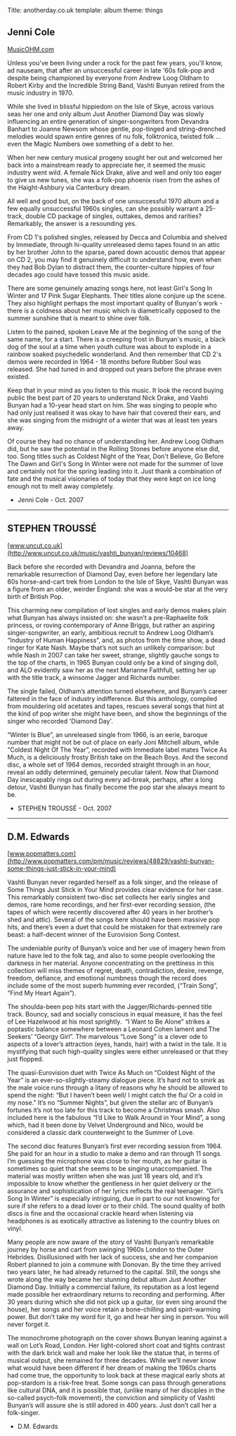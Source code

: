 Title: anotherday.co.uk
template: album
theme: things

## Jenni Cole

[MusicOHM.com](http://www.musicomh.com/albums/vashti-bunyan-2_1007.htm)


Unless you've been living under a rock for the past few years, you'll know, ad nauseam, that after an unsuccessful career in late '60s folk-pop and despite being championed by everyone from Andrew Loog Oldham to Robert Kirby and the Incredible String Band, Vashti Bunyan retired from the music industry in 1970.


While she lived in blissful hippiedom on the Isle of Skye, across various seas her one and only album Just Another Diamond Day was slowly influencing an entire generation of singer-songwriters from Devandra Banhart to Joanne Newsom whose gentle, pop-tinged and string-drenched melodies would spawn entire genres of nu folk, folktronica, twisted folk ... even the Magic Numbers owe something of a debt to her.


When her new century musical progeny sought her out and welcomed her back into a mainstream ready to appreciate her, it seemed the music industry went wild. A female Nick Drake, alive and well and only too eager to give us new tunes, she was a folk-pop phoenix risen from the ashes of the Haight-Ashbury via Canterbury dream.


All well and good but, on the back of one unsuccessful 1970 album and a few equally unsuccessful 1960s singles, can she possibly warrant a 25-track, double CD package of singles, outtakes, demos and rarities? Remarkably, the answer is a resounding yes.


From CD 1's polished singles, released by Decca and Columbia and shelved by Immediate, through hi-quality unreleased demo tapes found in an attic by her brother John to the sparse, pared down acoustic demos that appear on CD 2, you may find it genuinely difficult to understand how, even when they had Bob Dylan to distract them, the counter-culture hippies of four decades ago could have tossed this music aside.


There are some genuinely amazing songs here, not least Girl's Song In Winter and 17 Pink Sugar Elephants. Their titles alone conjure up the scene. They also highlight perhaps the most important quality of Bunyan's work - there is a coldness about her music which is diametrically opposed to the summer sunshine that is meant to shine over folk.


Listen to the pained, spoken Leave Me at the beginning of the song of the same name, for a start. There is a creeping frost in Bunyan's music, a black dog of the soul at a time when youth culture was about to explode in a rainbow soaked psychedelic wonderland. And then remember that CD 2's demos were recorded in 1964 - 18 months before Rubber Soul was released. She had tuned in and dropped out years before the phrase even existed.


Keep that in your mind as you listen to this music. It look the record buying public the best part of 20 years to understand Nick Drake, and Vashti Bunyan had a 10-year head start on him. She was singing to people who had only just realised it was okay to have hair that covered their ears, and she was singing from the midnight of a winter that was at least ten years away.


Of course they had no chance of understanding her. Andrew Loog Oldham did, but he saw the potential in the Rolling Stones before anyone else did, too. Song titles such as Coldest Night of the Year, Don't Believe, Go Before The Dawn and Girl's Song In Winter were not made for the summer of love and certainly not for the spring leading into it. Just thank a combination of fate and the musical visionaries of today that they were kept on ice long enough not to melt away completely.


- Jenni Cole - Oct. 2007

---

## STEPHEN TROUSS&Eacute;

[www.uncut.co.uk](http://www.uncut.co.uk/music/vashti_bunyan/reviews/10468)


Back before she recorded with Devandra and Joanna, before the remarkable resurrection of Diamond Day, even before her legendary late 60s horse-and-cart trek from London to the Isle of Skye, Vashti Bunyan was a figure from an older, weirder England: she was a would-be star at the very birth of British Pop.


This charming new compilation of lost singles and early demos makes plain what Bunyan has always insisted on: she wasn&rsquo;t a pre-Raphaelite folk princess, or roving contemporary of Anne Briggs, but rather an aspiring singer-songwriter, an early, ambitious recruit to Andrew Loog Oldham&rsquo;s &ldquo;Industry of Human Happiness&rdquo;, and, as photos from the time show, a dead ringer for Kate Nash. Maybe that&rsquo;s not such an unlikely comparison: but while Nash in 2007 can take her sweet, strange, slightly gauche songs to the top of the charts, in 1965 Bunyan could only be a kind of singing doll, and ALO evidently saw her as the next Marianne Faithfull, setting her up with the title track, a winsome Jagger and Richards number.


The single failed, Oldham&rsquo;s attention turned elsewhere, and Bunyan&rsquo;s career faltered in the face of industry indifference. But this anthology, compiled from mouldering old acetates and tapes, rescues several songs that hint at the kind of pop writer she might have been, and show the beginnings of the singer who recorded 'Diamond Day'.


&ldquo;Winter Is Blue&rdquo;, an unreleased single from 1966, is an eerie, baroque number that might not be out of place on early Joni Mitchell album, while &ldquo;Coldest Night Of The Year&rdquo;, recorded with Immediate label mates Twice As Much, is a deliciously frosty British take on the Beach Boys. And the second disc, a whole set of 1964 demos, recorded straight through in an hour, reveal an oddly determined, genuinely peculiar talent. Now that Diamond Day inescapably rings out during every ad-break, perhaps, after a long detour, Vashti Bunyan has finally become the pop star she always meant to be.


- STEPHEN TROUSS&Eacute; - Oct. 2007


---

## D.M. Edwards

[www.popmatters.com](http://www.popmatters.com/pm/music/reviews/48829/vashti-bunyan-some-things-just-stick-in-your-mind)


Vashti Bunyan never regarded herself as a folk singer, and the release of Some Things Just Stick in Your Mind provides clear evidence for her case. This remarkably consistent two-disc set collects her early singles and demos, rare home recordings, and her first-ever recording session, (the tapes of which were recently discovered after 40 years in her brother&rsquo;s shed and attic). Several of the songs here should have been massive pop hits, and there&rsquo;s even a duet that could be mistaken for that extremely rare beast: a half-decent winner of the Eurovision Song Contest.


The undeniable purity of Bunyan&rsquo;s voice and her use of imagery hewn from nature have led to the folk tag, and also to some people overlooking the darkness in her material. Anyone concentrating on the prettiness in this collection will miss themes of regret, death, contradiction, desire, revenge, freedom, defiance, and emotional numbness though the record does include some of the most superb humming ever recorded, (&ldquo;Train Song&rdquo;, &ldquo;Find My Heart Again&rdquo;).


The shoulda-been pop hits start with the Jagger/Richards-penned title track. Bouncy, sad and socially conscious in equal measure, it has the feel of Lee Hazelwood at his most sprightly.&nbsp; &ldquo;I Want to Be Alone&rdquo; strikes a poptastic balance somewhere between a Leonard Cohen lament and The Seekers&rsquo; &ldquo;Georgy Girl&rdquo;. The marvelous &ldquo;Love Song&rdquo; is a clever ode to aspects of a lover&rsquo;s attraction (eyes, hands, hair) with a twist in the tale. It is mystifying that such high-quality singles were either unreleased or that they just flopped.


The quasi-Eurovision duet with Twice As Much on &ldquo;Coldest Night of the Year&rdquo; is an ever-so-slightly-steamy dialogue piece. It&rsquo;s hard not to smirk as the male voice runs through a litany of reasons why he should be allowed to spend the night: &ldquo;But I haven&rsquo;t been well/ I might catch the flu/ Or a cold in my nose.&rdquo; It&rsquo;s no &ldquo;Summer Nights&rdquo;, but given the stellar arc of Bunyan&rsquo;s fortunes it&rsquo;s not too late for this track to become a Christmas smash. Also included here is the fabulous &ldquo;I&rsquo;d Like to Walk Around in Your Mind&rdquo;, a song which, had it been done by Velvet Underground and Nico, would be considered a classic dark counterweight to the Summer of Love.


The second disc features Bunyan&rsquo;s first ever recording session from 1964. She paid for an hour in a studio to make a demo and ran through 11 songs. I&rsquo;m guessing the microphone was close to her mouth, as her guitar is sometimes so quiet that she seems to be singing unaccompanied. The material was mostly written when she was just 18 years old, and it&rsquo;s impossible to know whether the gentleness in her quiet delivery or the assurance and sophistication of her lyrics reflects the real teenager. &ldquo;Girl&rsquo;s Song In Winter&rdquo; is especially intriguing, due in part to our not knowing for sure if she refers to a dead lover or to their child. The sound quality of both discs is fine and the occasional crackle heard when listening via headphones is as exotically attractive as listening to the country blues on vinyl.&nbsp;


Many people are now aware of the story of Vashti Bunyan&rsquo;s remarkable journey by horse and cart from swinging 1960s London to the Outer Hebrides. Disillusioned with her lack of success, she and her companion Robert planned to join a commune with Donovan. By the time they arrived two years later, he had already returned to the capital. Still, the songs she wrote along the way became her stunning debut album Just Another Diamond Day. Initially a commercial failure, its reputation as a lost legend made possible her extraordinary returns to recording and performing. After 30 years during which she did not pick up a guitar, (or even sing around the house), her songs and her voice retain a bone-chilling and spirit-warming power. But don&rsquo;t take my word for it, go and hear her sing in person. You will never forget it.&nbsp;


The monochrome photograph on the cover shows Bunyan leaning against a wall on Lot&rsquo;s Road, London. Her light-colored short coat and tights contrast with the dark brick wall and make her look like the statue that, in terms of musical output, she remained for three decades. While we&rsquo;ll never know what would have been different if her dream of making the 1960s charts had come true, the opportunity to look back at these magical early shots at pop-stardom is a risk-free treat. Some songs can pass through generations like cultural DNA, and it is possible that, (unlike many of her disciples in the so-called psych-folk movement), the conviction and simplicity of Vashti Bunyan&rsquo;s will assure she is still adored in 400 years. Just don&rsquo;t call her a folk-singer.


- D.M. Edwards
